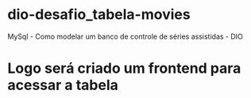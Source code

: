 # dio-desafio_tabela-movies
 MySql - Como modelar um banco de controle de séries assistidas - DIO


# Logo será criado um frontend para acessar a tabela
